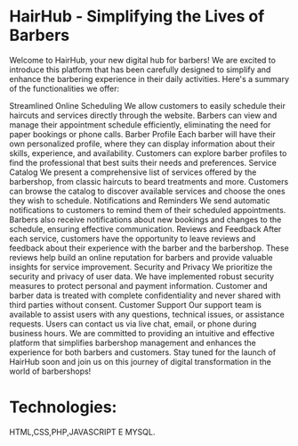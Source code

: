 # HairHub - Simplifying the Lives of Barbers
Welcome to HairHub, your new digital hub for barbers! We are excited to introduce this platform that has been carefully designed to simplify and enhance the barbering experience in their daily activities. Here's a summary of the functionalities we offer:

Streamlined Online Scheduling
We allow customers to easily schedule their haircuts and services directly through the website.
Barbers can view and manage their appointment schedule efficiently, eliminating the need for paper bookings or phone calls.
Barber Profile
Each barber will have their own personalized profile, where they can display information about their skills, experience, and availability.
Customers can explore barber profiles to find the professional that best suits their needs and preferences.
Service Catalog
We present a comprehensive list of services offered by the barbershop, from classic haircuts to beard treatments and more.
Customers can browse the catalog to discover available services and choose the ones they wish to schedule.
Notifications and Reminders
We send automatic notifications to customers to remind them of their scheduled appointments.
Barbers also receive notifications about new bookings and changes to the schedule, ensuring effective communication.
Reviews and Feedback
After each service, customers have the opportunity to leave reviews and feedback about their experience with the barber and the barbershop.
These reviews help build an online reputation for barbers and provide valuable insights for service improvement.
Security and Privacy
We prioritize the security and privacy of user data. We have implemented robust security measures to protect personal and payment information.
Customer and barber data is treated with complete confidentiality and never shared with third parties without consent.
Customer Support
Our support team is available to assist users with any questions, technical issues, or assistance requests.
Users can contact us via live chat, email, or phone during business hours.
We are committed to providing an intuitive and effective platform that simplifies barbershop management and enhances the experience for both barbers and customers. Stay tuned for the launch of HairHub soon and join us on this journey of digital transformation in the world of barbershops!
# Technologies:
HTML,CSS,PHP,JAVASCRIPT E MYSQL.
